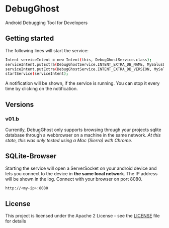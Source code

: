 # DebugGhost
Android Debugging Tool for Developers

## Getting started
The following lines will start the service:
```bash
Intent serviceIntent = new Intent(this, DebugGhostService.class);
serviceIntent.putExtra(DebugGhostService.INTENT_EXTRA_DB_NAME, MySalusDatabaseHelper.DATABASE_NAME);
serviceIntent.putExtra(DebugGhostService.INTENT_EXTRA_DB_VERSION, MySalusDatabaseHelper.DATABASE_VERSION);
startService(serviceIntent);
```
A notification will be shown, if the service is running. You can stop it every time by clicking on the notification.

## Versions
### v01.b
Currently, DebugGhost only supports browsing through your projects sqlite database through a webbrowser on a machine in the same network.
*At this state, this was only tested using a Mac (Sierra) with Chrome.*

## SQLite-Browser
Starting the service will open a ServerSocket on your android device and lets you connect to the device in **the same local network**.
The IP address will be shown in the log.
Connect with your browser on port 8080.
```bash
http://<my-ip>:8080
```
## License

This project is licensed under the Apache 2 License - see the [LICENSE](LICENSE) file for details

